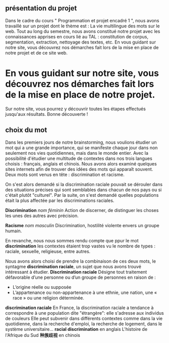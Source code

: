 ## présentation du projet

Dans le cadre du cours " Programmation et projet encadré 1 ", nous avons travaillé sur un projet dont le thème est : La vie multilingue des mots sur le web. Tout au long du semestre, nous avons constitué notre projet avec les connaissances apprises en cours lié au TAL : constitution de corpus, segmentation, extraction, nettoyage des textes, etc. En vous guidant sur notre site, vous découvrez nos démarches fait lors de la mise en place de notre projet et de ce site web.

En vous guidant sur notre site, vous découvrez nos démarches fait lors de la mise en place de notre projet.
=
Sur notre site, vous pourrez y découvrir toutes les étapes effectués jusqu'aux résultats. Bonne découverte !

## choix du mot

Dans les premiers jours de notre brainstorming, nous voulions étudier un mot qui a une grande importance, qui se manifeste chaque jour dans non seulement nos vies quotidiennes, mais dans le monde entier. Avec la possibilité d'étudier une multitude de contextes dans nos trois langues choisis : français, anglais et chinois. Nous avons alors examiné quelques sites internets afin de trouver des idées des mots qui apparaît souvent. Deux mots sont venus en tête : discrimination et racisme.

On s'est alors demandé si la discrimination raciale pouvait se dérouler dans des situations précises qui sont semblables dans chacun de nos pays ou si c'était plutôt "culturel". Par la suite, on s'est demandé quelles populations était la plus affectée par les discriminations raciales.

**Discrimination** *nom féminin*
Action de discerner, de distinguer les choses les unes des autres avec précision.

**Racisme** *nom masculin*
Discrimination, hostilité violente envers un groupe humain.

En revanche, nous nous sommes rendu compte que ppur le mot **discrimination** les contextes étaient trop vastes vu le nombre de types : raciale, sexuelle, religieuse, entre autres.

Nous avons alors choisi de prendre la combinaison de ces deux mots, le syntagme **discrimination raciale**, un sujet que nous avons trouvé intéressant à étudier.
**Discrimination raciale**
Désigne tout traitement défavorable d’une personne ou d’un groupe de personnes en raison de :
- L’origine réelle ou supposée
- L’appartenance ou non-appartenance à une ethnie, une nation, une « race » ou une religion déterminée.

 **discrimination raciale**
 En France, la discrimination raciale a tendance à correspondre à une population dite "étrangère": elle s'adresse aux individus de couleurs Elle peut subvenir dans différents contextes comme dans la vie quotidienne, dans la recherche d'emploi, la recherche de logement, dans le système universitaire...
 **racial discrimination** en anglais
 L'histoire de l'Afrique du Sud
 **种族歧视** en chinois
